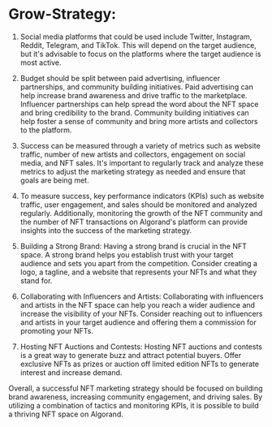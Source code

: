 # Grow-Strategy:
1. Social media platforms that could be used include Twitter, Instagram, Reddit, Telegram, and TikTok. This will depend on the target audience, but it's advisable to focus on the platforms where the target audience is most active.

2. Budget should be split between paid advertising, influencer partnerships, and community building initiatives. Paid advertising can help increase brand awareness and drive traffic to the marketplace. Influencer partnerships can help spread the word about the NFT space and bring credibility to the brand. Community building initiatives can help foster a sense of community and bring more artists and collectors to the platform.

3. Success can be measured through a variety of metrics such as website traffic, number of new artists and collectors, engagement on social media, and NFT sales. It's important to regularly track and analyze these metrics to adjust the marketing strategy as needed and ensure that goals are being met.

4. To measure success, key performance indicators (KPIs) such as website traffic, user engagement, and sales should be monitored and analyzed regularly. Additionally, monitoring the growth of the NFT community and the number of NFT transactions on Algorand's platform can provide insights into the success of the marketing strategy.

5. Building a Strong Brand: Having a strong brand is crucial in the NFT space. A strong brand helps you establish trust with your target audience and sets you apart from the competition. Consider creating a logo, a tagline, and a website that represents your NFTs and what they stand for.

6. Collaborating with Influencers and Artists: Collaborating with influencers and artists in the NFT space can help you reach a wider audience and increase the visibility of your NFTs. Consider reaching out to influencers and artists in your target audience and offering them a commission for promoting your NFTs.

7. Hosting NFT Auctions and Contests: Hosting NFT auctions and contests is a great way to generate buzz and attract potential buyers. Offer exclusive NFTs as prizes or auction off limited edition NFTs to generate interest and increase demand.

Overall, a successful NFT marketing strategy should be focused on building brand awareness, increasing community engagement, and driving sales. By utilizing a combination of tactics and monitoring KPIs, it is possible to build a thriving NFT space on Algorand.
